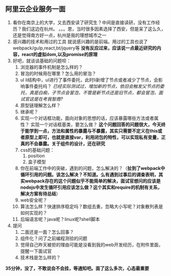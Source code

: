 ## 阿里云企业服务一面
1. 看你在南京上的大学，又去西安读了研究生？中间是直接读研，没有工作经历？我们这边在杭州。
    。。。恩，当时很多因素选择了西安，但是呆了这么久，还是觉得南方好一点，杭州是我的理想城市之一
2. 感兴趣的技术和用过的工具
    就说感兴趣的是前端。用过的工具也说了webpack/gulp,react,bt/jquery等
    **没有反应过来，应该说一点最近研究的内容，react的虚拟dom,以及promise的原理**
3. 好吧，就谈谈基础的问题呗：
    1. 浏览器的事件机制是怎么样的？
    2. 冒泡的时候用在哪里？怎么用的冒泡？
    3. ul li结构中，ul进行了事件委托，此时li新增了节点或者减少了节点，会影响事件委托吗？
    *已经实际测试过，增加新的节点，依旧会触发父节点的委托，真是白痴，子节点会冒泡，不管是新节点还是旧节点，都会冒泡，面试官这是在考我智商?*
    4. 原型链理解怎么样？
    5. 继承呢？
    6. 实现一个对话框功能，面向对象的思想的话，应该暴露哪些方法或者属性？
       实现一个对话框基类，要怎么做？
       **这个问题回答的问题很大，今天终于能学到一点，方法和属性的暴露与不暴露，其实只需要不定义在this或者原型上即可，也就是直接var，利用闭包的特性，可以实现私有变量，正真的不会暴露。关于组件的设计，还在研究**
    7. css的基础问题：
        1. position
        2. 盒子模型
    8. 你在前端工作中的突破，遇到的问题，怎么解决的？（**扯到了webpack中循环引用的问题。该怎么解决？不知道。么有遇到过事后的调查表明，其实webpack存在的这个问题似乎不能简单的解决，面试官想问的应该是nodejs中发生循环引用应该怎么做？这个其实和require的机制有关系，解决方案有待总结**）
    9. web安全呢？
    10. 算法怎么样？快速排序稳定吗？数组去重，忽略大小写呢？对象散列表是如何实现的？
    11. 后端语言呢？java呢？linux呢?shell脚本
4. 提问
    1. 二面还是一面？怎么回事？
    2. 组件化？问了之前编程测验的问题
    3. 觉得自己昨天被拒的理由可能是没看到我的web开发经历，在附件里面，提醒一下面试官
    4. 技术栈是怎么样的？


**35分钟，没了，不敢说会不会挂，等通知吧。面了这么多次，心态最重要**
